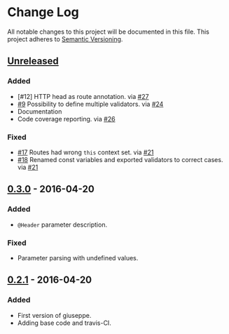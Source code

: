 # Change Log
All notable changes to this project will be documented in this file.
This project adheres to [Semantic Versioning](http://semver.org/).

## [Unreleased]
### Added
- [#12] HTTP head as route annotation. via [#27]
- [#9] Possibility to define multiple validators. via [#24]
- Documentation
- Code coverage reporting. via [#26]

### Fixed
- [#17] Routes had wrong `this` context set. via [#21]
- [#18] Renamed const variables and exported validators to correct cases. via [#21]

## [0.3.0] - 2016-04-20
### Added
- `@Header` parameter description.

### Fixed
- Parameter parsing with undefined values.

## [0.2.1] - 2016-04-20
### Added
- First version of giuseppe.
- Adding base code and travis-CI.

[Unreleased]: https://github.com/smartive/giuseppe/compare/v0.3.0...develop
[0.3.0]: https://github.com/smartive/giuseppe/compare/v0.2.0...v0.3.0
[0.2.1]: https://github.com/smartive/giuseppe/tree/v0.2.1

[#17]: https://github.com/smartive/giuseppe/issues/17
[#18]: https://github.com/smartive/giuseppe/issues/18
[#9]: https://github.com/smartive/giuseppe/issues/9
[#17]: https://github.com/smartive/giuseppe/issues/12

[#21]: https://github.com/smartive/giuseppe/pull/21
[#24]: https://github.com/smartive/giuseppe/pull/24
[#26]: https://github.com/smartive/giuseppe/pull/26
[#27]: https://github.com/smartive/giuseppe/pull/27
